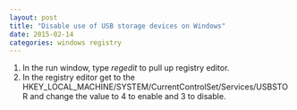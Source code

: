 ```yaml
---
layout: post
title: "Disable use of USB storage devices on Windows"
date: 2015-02-14
categories: windows registry
---
```

1. In the run window, type *regedit* to pull up registry editor. 
2. In the registry editor get to the HKEY_LOCAL_MACHINE/SYSTEM/CurrentControlSet/Services/USBSTOR and change the value to 4 to enable and 3 to disable. 
